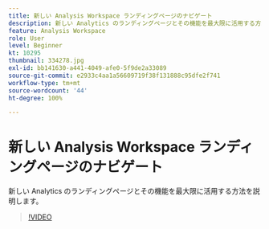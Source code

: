 ```yaml
---
title: 新しい Analysis Workspace ランディングページのナビゲート
description: 新しい Analytics のランディングページとその機能を最大限に活用する方法を説明します。
feature: Analysis Workspace
role: User
level: Beginner
kt: 10295
thumbnail: 334278.jpg
exl-id: bb141630-a441-4049-afe0-5f9de2a33089
source-git-commit: e2933c4aa1a56609719f38f131888c95dfe2f741
workflow-type: tm+mt
source-wordcount: '44'
ht-degree: 100%

---
```


# 新しい Analysis Workspace ランディングページのナビゲート

新しい Analytics のランディングページとその機能を最大限に活用する方法を説明します。

>[!VIDEO](https://video.tv.adobe.com/v/334278/?quality=12&learn=on)
